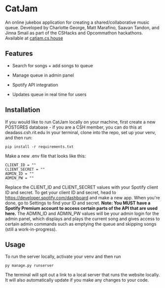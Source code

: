 # CatJam

  

An online jukebox application for creating a shared/collaborative music queue.
Developed by Charlotte George, Matt Marafino, Saavan Tandon, and Jinna Smail as part of the CSHacks and Opcommathon hackathons.
Available at [catjam.cs.house](catjam.cs.house)

## Features

- Search for songs + add songs to queue

- Manage queue in admin panel

- Spotify API integration

- Updates queue in real time for users

  

## Installation

  

If you would like to run CatJam locally on your machine, first create a new POSTGRES database - if you are a CSH member, you can do this at deadass.csh.rit.edu
In your terminal, clone into the repo, set up your venv, and then run:

    pip install -r requirements.txt
    
Make a new .env file that looks like this:

    CLIENT_ID = ""
    CLIENT_SECRET = ""
    ADMIN_ID = ""
    ADMIN_PW = ""


Replace the CLIENT_ID and CLIENT_SECRET values with your Spotify client ID and secret.
To get your client ID and secret, head to https://developer.spotify.com/dashboard and make a new app. When you're done, go to Settings to find your ID and secret.
**Note: You MUST have a Spotify Premium account to access certain parts of the API that are used here.**
The ADMIN_ID and ADMIN_PW values will be your admin login for the admin panel, which displays and plays the current song and gives access to certain admin commands such as emptying the queue and skipping songs (still a work-in-progress).

## Usage

To run the server locally, activate your venv and then run

    py manage.py runserver
 The terminal will spit out a link to a local server that runs the website locally. It will also automatically update if you make any changes to your code.


